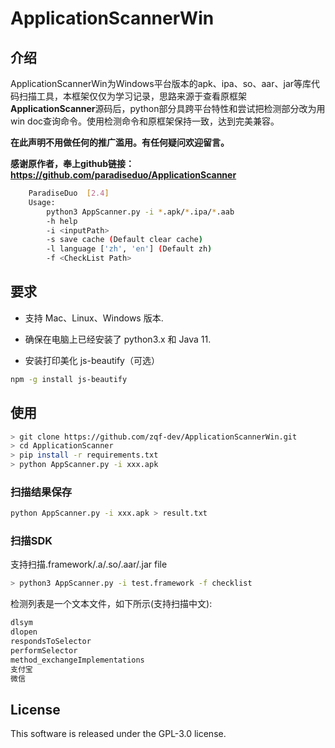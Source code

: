 # ApplicationScannerWin

## 介绍
​		ApplicationScannerWin为Windows平台版本的apk、ipa、so、aar、jar等库代码扫描工具，本框架仅仅为学习记录，思路来源于查看原框架**ApplicationScanner**源码后，python部分具跨平台特性和尝试把检测部分改为用win doc查询命令。使用检测命令和原框架保持一致，达到完美兼容。

**在此声明不用做任何的推广滥用。有任何疑问欢迎留言。**

**感谢原作者，奉上github链接：https://github.com/paradiseduo/ApplicationScanner**

```bash
	ParadiseDuo  [2.4]
    Usage:
        python3 AppScanner.py -i *.apk/*.ipa/*.aab
        -h help
        -i <inputPath>
        -s save cache (Default clear cache)
        -l language ['zh', 'en'] (Default zh)
        -f <CheckList Path>
```
## 要求
* 支持 Mac、Linux、Windows 版本.

* 确保在电脑上已经安装了 python3.x 和 Java 11.

* 安装打印美化 js-beautify（可选）

```bash
npm -g install js-beautify
```

## 使用
```bash
> git clone https://github.com/zqf-dev/ApplicationScannerWin.git
> cd ApplicationScanner
> pip install -r requirements.txt
> python AppScanner.py -i xxx.apk
```
### 扫描结果保存

```bash
python AppScanner.py -i xxx.apk > result.txt
```

### 扫描SDK

支持扫描.framework/.a/.so/.aar/.jar file
```bash
> python3 AppScanner.py -i test.framework -f checklist
```
检测列表是一个文本文件，如下所示(支持扫描中文):

```bash
dlsym
dlopen
respondsToSelector
performSelector
method_exchangeImplementations
支付宝
微信
```

## License

This software is released under the GPL-3.0 license.

